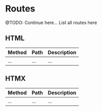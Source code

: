 # Routes

@TODO: Continue here... List all routes here

## HTML

| Method | Path | Description |
| ------ | ---- | ----------- |
| ...    | ...  | ...         |

## HTMX

| Method | Path | Description |
| ------ | ---- | ----------- |
| ...    | ...  | ...         |
